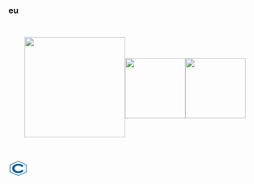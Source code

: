 ### eu

##

<div style ="display: flex; align-items: center; justify-content:center;">
  <div class="image">
    <p align="center">
    <img width="200em" height="200em" src="https://upload.wikimedia.org/wikipedia/en/9/9b/Cricket_West_Indies_Logo_2017.png"><br>
      </p>
    </div>
<img align="right" height="120em" width="120em" src="https://github-readme-stats.vercel.app/api/top-langs/?username=LuisGuilhermeGranada&layout=compact&langs_count=7&theme=maroongold"/>
<img height="120em" width="120em" src="https://github-readme-stats.vercel.app/api?username=LuisGuilhermeGranada&show_icons=true&theme=maroongold&include_all_commits=true&count_private=false"/>
</div>

##
  
<div>
    <img align="center" alt="Eu-C" height="30" width="40" src="https://raw.githubusercontent.com/devicons/devicon/master/icons/c/c-line.svg">
</div>
